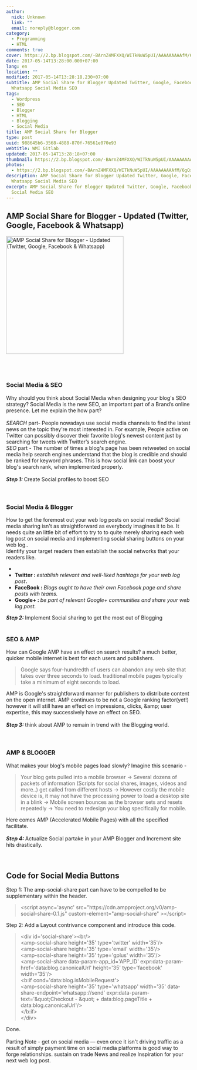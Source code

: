 ```yaml
---
author:
  nick: Unknown
  link: ""
  email: noreply@blogger.com
category:
  - Programming
  - HTML
comments: true
cover: https://2.bp.blogspot.com/-BArnZ4MFXXQ/WITkNuW5pUI/AAAAAAAAAfM/6gQsyQ9xXGAmyFtnQR2UzPn6Xm7BqXdVwCLcB/s320/amp-blogger-social-share.webp
date: 2017-05-14T13:28:00.000+07:00
lang: en
location: ""
modified: 2017-05-14T13:28:18.230+07:00
subtitle: AMP Social Share for Blogger Updated Twitter, Google, Facebook
  Whatsapp Social Media SEO
tags:
  - Wordpress
  - SEO
  - Blogger
  - HTML
  - Blogging
  - Social Media
title: AMP Social Share for Blogger
type: post
uuid: 988645b6-3568-4888-870f-76561e070e93
webtitle: WMI Gitlab
updated: 2017-05-14T13:28:18+07:00
thumbnail: https://2.bp.blogspot.com/-BArnZ4MFXXQ/WITkNuW5pUI/AAAAAAAAAfM/6gQsyQ9xXGAmyFtnQR2UzPn6Xm7BqXdVwCLcB/s320/amp-blogger-social-share.webp
photos:
  - https://2.bp.blogspot.com/-BArnZ4MFXXQ/WITkNuW5pUI/AAAAAAAAAfM/6gQsyQ9xXGAmyFtnQR2UzPn6Xm7BqXdVwCLcB/s320/amp-blogger-social-share.webp
description: AMP Social Share for Blogger Updated Twitter, Google, Facebook
  Whatsapp Social Media SEO
excerpt: AMP Social Share for Blogger Updated Twitter, Google, Facebook Whatsapp
  Social Media SEO
---
```


<div dir="ltr" style="text-align: left;" trbidi="on"><h2>    AMP Social Share for Blogger - Updated (Twitter, Google, Facebook &amp;     Whatsapp) </h2><div><a href="https://2.bp.blogspot.com/-BArnZ4MFXXQ/WITkNuW5pUI/AAAAAAAAAfM/6gQsyQ9xXGAmyFtnQR2UzPn6Xm7BqXdVwCLcB/s1600/amp-blogger-social-share.webp" rel="noopener noreferer nofollow">        <img alt=" AMP Social Share for Blogger - Updated (Twitter, Google, Facebook &amp; Whatsapp)" height="320" src="https://2.bp.blogspot.com/-BArnZ4MFXXQ/WITkNuW5pUI/AAAAAAAAAfM/6gQsyQ9xXGAmyFtnQR2UzPn6Xm7BqXdVwCLcB/s320/amp-blogger-social-share.webp" title=" AMP Social Share for Blogger - Updated (Twitter, Google, Facebook &amp; Whatsapp)" width="320">    </a></div><a href="https://plus.google.com/+AmprandomBlogspotcom" rel="noopener noreferer nofollow" title="author profile"></a><br><div><div></div></div><div><div></div><center>        <div><br></div></center><div></div></div><div id="post-body-4915013019450340378"><div></div><br><h3>        Social Media &amp; SEO     </h3>Why should you think about Social Media when designing your blog's SEO     strategy? Social Media is the new SEO, an important part of a Brand’s     online presence. Let me explain the how part?     <br><a href="https://www.blogger.com/null" name="more" rel="noopener noreferer nofollow"></a>    <br><em>SEARCH</em>    part- People nowadays use social media channels to find the latest news on     the topic they're most interested in. For example, People active on Twitter     can possibly discover their favorite blog's newest content just by     searching for tweets with Twitter’s search engine.     <br><em>SEO</em>    part - The number of times a blog's page has been retweeted on social media     help search engines understand that the blog is credible and should be     ranked for keyword phrases. This is how social link can boost your blog's     search rank, when implemented properly.     <br><br><b style="font-style: italic;">Step 1: </b>Create Social profiles to boost SEO     <br><strong>        <em>            <br>        </em>    </strong>    <br><h3>        Social Media &amp; Blogger     </h3>How to get the foremost out your web log posts on social media? Social media sharing isn't as straightforward as everybody imagines it to be. It needs quite an little bit of effort to try to to quite merely sharing each web log post on social media and implementing social sharing buttons on your web log..<br>Identify your target readers then establish the social networks that your readers like.<br><ul><li></li><li><b>Twitter : </b><i>establish relevant and well-liked hashtags for your web log post</i><b>.</b></li><li><b>FaceBook : </b><i>Blogs ought to have their own Facebook page and share posts with teams.</i></li><li><b>Google+ : </b><i>be part of relevant Google+ communities and share your web log post.</i></li></ul><div><b style="font-style: italic;">                Step 2: </b>Implement Social sharing to get the most out of                 Blogging                               <br><strong>            <em>                <br>            </em>        </strong>    </div><h3>        SEO &amp; AMP     </h3>How can Google AMP have an effect on search results? a much better, quicker mobile internet is best for each users and publishers.<br><blockquote class="tr_bq">Google says four-hundredth of users can abandon any web site that takes over three seconds to load. traditional mobile pages typically take a minimum of eight seconds to load.</blockquote>AMP is Google's straightforward manner for publishers to distribute content on the open internet. AMP continues to be not a Google ranking factor(yet!) however it will still have an effect on impressions, clicks, &amp;amp; user expertise, this may successively have an effect on SEO.<br><br><b style="font-style: italic;">Step 3: </b>think about AMP to remain in trend with the Blogging world.<br><strong>        <em>            <br>        </em>    </strong>    <br><h3>        AMP &amp; BLOGGER     </h3>What makes your blog's mobile pages load slowly? Imagine this scenario -     <br><blockquote>Your blog gets pulled into a mobile browser → Several dozens of         packets of information (Scripts for social shares, images, videos and         more..) get called from different hosts → However costly the         mobile device is, it may not have the processing power to load a         desktop site in a blink → Mobile screen bounces as the browser         sets and resets repeatedly → You need to redesign your blog         specifically for mobile.     </blockquote>Here comes AMP (Accelerated Mobile Pages) with all the specified facilitate.     <br><br><b style="font-style: italic;">            Step 4: </b>Actualize Social partake in your AMP Blogger and Increment site hits drastically.                   <br><strong>        <em>            <br>        </em>    </strong>    <br><h2>        Code for Social Media Buttons     </h2>Step 1: The amp-social-share part can have to be compelled to be supplementary within the header.     <br><blockquote>&lt;script async='async'         src="https://cdn.ampproject.org/v0/amp-social-share-0.1.js"         custom-element="amp-social-share" &gt;&lt;/script&gt;     </blockquote>Step 2: Add a Layout contrivance component and introduce this code.     <br><blockquote>&lt;div id='social-share'&gt;&lt;br/&gt;         <br>&lt;amp-social-share height='35' type='twitter' width='35'/&gt;         <br>&lt;amp-social-share height='35' type='email' width='35'/&gt;         <br>&lt;amp-social-share height='35' type='gplus' width='35'/&gt;         <br>&lt;amp-social-share data-param-app_id='APP_ID'         expr:data-param-href='data:blog.canonicalUrl' height='35'         type='facebook' width='35'/&gt;         <br>&lt;b:if cond='data:blog.isMobileRequest'&gt;         <br>&lt;amp-social-share height='35' type='whatsapp' width='35'         data-share-endpoint='whatsapp://send'         expr:data-param-text='&amp;quot;Checkout - &amp;quot; +         data:blog.pageTitle + data:blog.canonicalUrl'/&gt;         <br>&lt;/b:if&gt;         <br>&lt;/div&gt;     </blockquote>Done.<br><br>Parting Note - get on social media — even once it isn't driving traffic as a result of simply payment time on social media platforms is good way to forge relationships. sustain on trade News and realize Inspiration for your next web log post. </div></div>